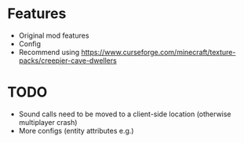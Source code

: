 # Features
* Original mod features
* Config
* Recommend using https://www.curseforge.com/minecraft/texture-packs/creepier-cave-dwellers

# TODO
* Sound calls need to be moved to a client-side location (otherwise multiplayer crash)
* More configs (entity attributes e.g.)
